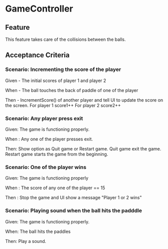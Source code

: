 # GameController

## Feature

This feature takes care of the collisions between the balls.

## Acceptance Criteria

### Scenario: Incrementing the score of the player

 Given - The initial scores of player 1 and player 2

 When - The ball touches the back of paddle of one of the player

 Then - IncrementScore() of another player and
 tell UI to update the score on the screen.
        For player 1 score1++
        For player 2 score2++

### Scenario: Any player press exit

 Given: The game is functioning properly.

 When : Any one of the player presses exit.

 Then: Show option as Quit game or Restart game.
       Quit game exit the game.
       Restart game starts the game from the beginning.

### Scenario: One of the player wins

 Given: The game is functioning properly

 When : The score of any one of the player == 15

 Then : Stop the game and UI show a message "Player 1 or 2 wins"

### Scenario: Playing sound when the ball hits the padddle

 Given: The game is functioning properly.

 When: The ball hits the paddles

 Then: Play a sound.
